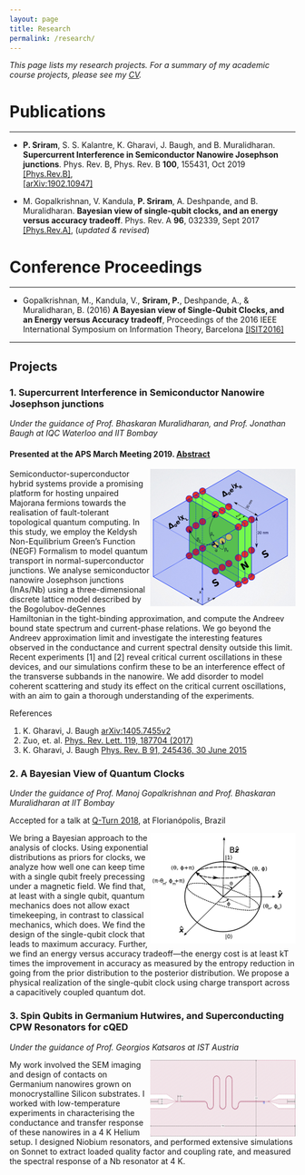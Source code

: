 ```yaml
---
layout: page
title: Research
permalink: /research/
---
```

_This page lists my research projects. For a summary of my academic course projects, please see my [CV](http://home.iitb.ac.in/~praveen5/cv.pdf)._

# Publications
--- 
* **P. Sriram**, S. S. Kalantre, K. Gharavi, J. Baugh, and B. Muralidharan. **Supercurrent Interference in Semiconductor Nanowire Josephson junctions**. Phys. Rev. B, Phys. Rev. B **100**, 155431, Oct 2019
[[Phys.Rev.B]](https://journals.aps.org/prb/abstract/10.1103/PhysRevB.100.155431),  	
[[arXiv:1902.10947]](https://arxiv.org/abs/1902.10947)

* M. Gopalkrishnan, V. Kandula, **P. Sriram**, A. Deshpande, and B. Muralidharan. **Bayesian view of single-qubit clocks, and an energy versus accuracy tradeoff**. Phys. Rev. A **96**, 032339, Sept 2017 
[[Phys.Rev.A]](https://journals.aps.org/pra/abstract/10.1103/PhysRevA.96.032339),  (_updated & revised_)

# Conference Proceedings
---
* Gopalkrishnan, M., Kandula, V., **Sriram, P.**, Deshpande, A., & Muralidharan, B. (2016) **A Bayesian view of Single-Qubit Clocks, and an Energy versus Accuracy tradeoff**, Proceedings of the 2016 IEEE International Symposium on Information Theory, Barcelona 
[[ISIT2016]](https://ieeexplore.ieee.org/document/7541697/)
***
## Projects
### 1. Supercurrent Interference in Semiconductor Nanowire Josephson junctions
_Under the guidance of Prof. Bhaskaran Muralidharan, and Prof. Jonathan Baugh at IQC Waterloo and IIT Bombay_

#### Presented at the APS March Meeting 2019. [Abstract](http://meetings.aps.org/Meeting/MAR19/Session/S05.9)
<p>
<img src="/TB.png" ALIGN = "RIGHT" width="256" title="NanowireModel">

Semiconductor-superconductor hybrid systems provide a promising platform for hosting unpaired Majorana fermions towards the realisation of fault-tolerant topological quantum computing. In this study, we employ the Keldysh Non-Equilibrium Green’s Function (NEGF) Formalism to model quantum transport in normal-superconductor junctions. We analyse semiconductor nanowire Josephson junctions (InAs/Nb) using a three-dimensional discrete lattice model described by the Bogolubov-deGennes Hamiltonian in the tight-binding approximation, and compute the Andreev bound state spectrum and current-phase relations. We go beyond the Andreev approximation limit and investigate the interesting features observed in the conductance and current spectral density outside this limit. Recent experiments [1] and [2] reveal critical current oscillations in these devices, and our simulations confirm these to be an interference effect of the transverse subbands in the nanowire. We add disorder to model coherent scattering and study its effect on the critical current oscillations, with an aim to gain a thorough understanding of the experiments.
</p>

References
1. K. Gharavi, J. Baugh [arXiv:1405.7455v2](https://arxiv.org/abs/1405.7455)
2. Zuo, et. al. [Phys. Rev. Lett. 119, 187704 (2017)](https://journals.aps.org/prl/abstract/10.1103/PhysRevLett.119.187704)
3. K. Gharavi, J. Baugh [Phys. Rev. B 91, 245436, 30 June 2015](https://journals.aps.org/prb/abstract/10.1103/PhysRevB.91.245436)


### 2. A Bayesian View of Quantum Clocks
_Under the guidance of Prof. Manoj Gopalkrishnan and Prof. Bhaskaran Muralidharan at IIT Bombay_

Accepted for a talk at [Q-Turn 2018](https://qturnworkshop.wixsite.com/2018), at Florianópolis, Brazil
<p>
<img src="/QClock.png" ALIGN = "RIGHT" width="256" title="QuantumClock">
We bring a Bayesian approach to the analysis of clocks. Using exponential distributions as priors for clocks, we analyze how well one can keep time with a single qubit freely precessing under a magnetic field. We find that, at least with a single qubit, quantum mechanics does not allow exact timekeeping, in contrast to classical mechanics, which does. We find the design of the single-qubit clock that leads to maximum accuracy. Further, we find an energy versus accuracy tradeoff—the energy cost is at least kT times the improvement in accuracy as measured by the entropy reduction in going from the prior distribution to the posterior distribution. We propose a physical realization of the single-qubit clock using charge transport across a capacitively coupled quantum dot.
</p>

### 3. Spin Qubits in Germanium Hutwires, and Superconducting CPW Resonators for cQED
_Under the guidance of Prof. Georgios Katsaros at IST Austria_
<p>
<img src="/CPW.png" ALIGN = "RIGHT" width="256" title="CPW">
My work involved the SEM imaging and design of contacts on Germanium nanowires grown on monocrystalline Silicon substrates. I worked with low-temperature experiments in characterising the conductance and transfer response of these nanowires in a 4 K Helium setup. I designed Niobium resonators, and performed extensive simulations on Sonnet to extract loaded quality factor and coupling rate, and measured the spectral response of a Nb resonator at 4 K. 
<!-- <img src="/home/S21.png" ALIGN = "RIGHT" width="256" title="S21"> -->
</p>
<!-- ![alt text](/QClock.png)
![alt text](/TB.png) -->

 


<!-- You can find the source code for Minima at GitHub:
[jekyll][jekyll-organization] /
[minima](https://github.com/jekyll/minima)

You can find the source code for Jekyll at GitHub:
[jekyll][jekyll-organization] /
[jekyll](https://github.com/jekyll/jekyll)


[jekyll-organization]: https://github.com/jekyll -->
